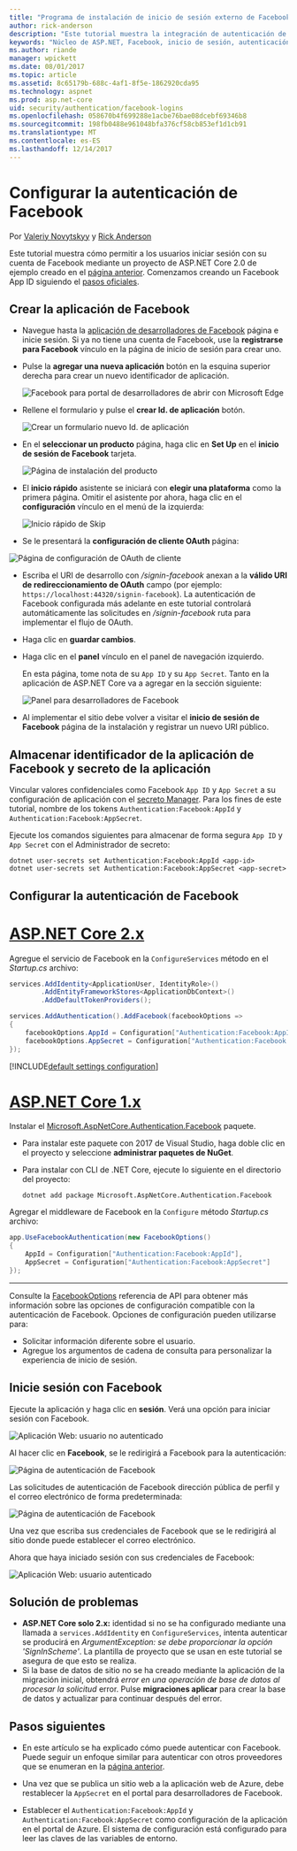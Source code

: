 ```yaml
---
title: "Programa de instalación de inicio de sesión externo de Facebook en ASP.NET Core"
author: rick-anderson
description: "Este tutorial muestra la integración de autenticación de usuario de cuenta de Facebook en una aplicación existente de ASP.NET Core."
keywords: "Núcleo de ASP.NET, Facebook, inicio de sesión, autenticación"
ms.author: riande
manager: wpickett
ms.date: 08/01/2017
ms.topic: article
ms.assetid: 8c65179b-688c-4af1-8f5e-1862920cda95
ms.technology: aspnet
ms.prod: asp.net-core
uid: security/authentication/facebook-logins
ms.openlocfilehash: 058670b4f699288e1acbe76bae08dcebf69346b8
ms.sourcegitcommit: 198fb0488e961048bfa376cf58cb853ef1d1cb91
ms.translationtype: MT
ms.contentlocale: es-ES
ms.lasthandoff: 12/14/2017
---
```

# <a name="configuring-facebook-authentication"></a>Configurar la autenticación de Facebook

Por [Valeriy Novytskyy](https://github.com/01binary) y [Rick Anderson](https://twitter.com/RickAndMSFT)

Este tutorial muestra cómo permitir a los usuarios iniciar sesión con su cuenta de Facebook mediante un proyecto de ASP.NET Core 2.0 de ejemplo creado en el [página anterior](index.md). Comenzamos creando un Facebook App ID siguiendo el [pasos oficiales](https://developers.facebook.com).

## <a name="create-the-app-in-facebook"></a>Crear la aplicación de Facebook

*  Navegue hasta la [aplicación de desarrolladores de Facebook](https://developers.facebook.com/apps/) página e inicie sesión. Si ya no tiene una cuenta de Facebook, use la **registrarse para Facebook** vínculo en la página de inicio de sesión para crear uno.

* Pulse la **agregar una nueva aplicación** botón en la esquina superior derecha para crear un nuevo identificador de aplicación.

   ![Facebook para portal de desarrolladores de abrir con Microsoft Edge](index/_static/FBMyApps.png)

* Rellene el formulario y pulse el **crear Id. de aplicación** botón.

   ![Crear un formulario nuevo Id. de aplicación](index/_static/FBNewAppId.png)

* En el **seleccionar un producto** página, haga clic en **Set Up** en el **inicio de sesión de Facebook** tarjeta.

   ![Página de instalación del producto](index/_static/FBProductSetup.png)
  
* El **inicio rápido** asistente se iniciará con **elegir una plataforma** como la primera página. Omitir el asistente por ahora, haga clic en el **configuración** vínculo en el menú de la izquierda:

   ![Inicio rápido de Skip](index/_static/FBSkipQuickStart.png)

* Se le presentará la **configuración de cliente OAuth** página:

![Página de configuración de OAuth de cliente](index/_static/FBOAuthSetup.png)

* Escriba el URI de desarrollo con */signin-facebook* anexan a la **válido URI de redireccionamiento de OAuth** campo (por ejemplo: `https://localhost:44320/signin-facebook`). La autenticación de Facebook configurada más adelante en este tutorial controlará automáticamente las solicitudes en */signin-facebook* ruta para implementar el flujo de OAuth.

* Haga clic en **guardar cambios**.

* Haga clic en el **panel** vínculo en el panel de navegación izquierdo. 

    En esta página, tome nota de su `App ID` y su `App Secret`. Tanto en la aplicación de ASP.NET Core va a agregar en la sección siguiente:

   ![Panel para desarrolladores de Facebook](index/_static/FBDashboard.png)

* Al implementar el sitio debe volver a visitar el **inicio de sesión de Facebook** página de la instalación y registrar un nuevo URI público.

## <a name="store-facebook-app-id-and-app-secret"></a>Almacenar identificador de la aplicación de Facebook y secreto de la aplicación

Vincular valores confidenciales como Facebook `App ID` y `App Secret` a su configuración de aplicación con el [secreto Manager](xref:security/app-secrets). Para los fines de este tutorial, nombre de los tokens `Authentication:Facebook:AppId` y `Authentication:Facebook:AppSecret`.

Ejecute los comandos siguientes para almacenar de forma segura `App ID` y `App Secret` con el Administrador de secreto:

```console
dotnet user-secrets set Authentication:Facebook:AppId <app-id>
dotnet user-secrets set Authentication:Facebook:AppSecret <app-secret>
```

## <a name="configure-facebook-authentication"></a>Configurar la autenticación de Facebook

# <a name="aspnet-core-2xtabaspnetcore2x"></a>[ASP.NET Core 2.x](#tab/aspnetcore2x)

Agregue el servicio de Facebook en la `ConfigureServices` método en el *Startup.cs* archivo:

```csharp
services.AddIdentity<ApplicationUser, IdentityRole>()
        .AddEntityFrameworkStores<ApplicationDbContext>()
        .AddDefaultTokenProviders();

services.AddAuthentication().AddFacebook(facebookOptions =>
{
    facebookOptions.AppId = Configuration["Authentication:Facebook:AppId"];
    facebookOptions.AppSecret = Configuration["Authentication:Facebook:AppSecret"];
});
```

[!INCLUDE[default settings configuration](includes/default-settings.md)]

# <a name="aspnet-core-1xtabaspnetcore1x"></a>[ASP.NET Core 1.x](#tab/aspnetcore1x)

Instalar el [Microsoft.AspNetCore.Authentication.Facebook](https://www.nuget.org/packages/Microsoft.AspNetCore.Authentication.Facebook) paquete.

* Para instalar este paquete con 2017 de Visual Studio, haga doble clic en el proyecto y seleccione **administrar paquetes de NuGet**.
* Para instalar con CLI de .NET Core, ejecute lo siguiente en el directorio del proyecto:

   `dotnet add package Microsoft.AspNetCore.Authentication.Facebook`

Agregar el middleware de Facebook en la `Configure` método *Startup.cs* archivo:

```csharp
app.UseFacebookAuthentication(new FacebookOptions()
{
    AppId = Configuration["Authentication:Facebook:AppId"],
    AppSecret = Configuration["Authentication:Facebook:AppSecret"]
});
```

---

Consulte la [FacebookOptions](https://docs.microsoft.com/aspnet/core/api/microsoft.aspnetcore.builder.facebookoptions) referencia de API para obtener más información sobre las opciones de configuración compatible con la autenticación de Facebook. Opciones de configuración pueden utilizarse para:

* Solicitar información diferente sobre el usuario.
* Agregue los argumentos de cadena de consulta para personalizar la experiencia de inicio de sesión.

## <a name="sign-in-with-facebook"></a>Inicie sesión con Facebook

Ejecute la aplicación y haga clic en **sesión**. Verá una opción para iniciar sesión con Facebook.

![Aplicación Web: usuario no autenticado](index/_static/DoneFacebook.png)

Al hacer clic en **Facebook**, se le redirigirá a Facebook para la autenticación:

![Página de autenticación de Facebook](index/_static/FBLogin.png)

Las solicitudes de autenticación de Facebook dirección pública de perfil y el correo electrónico de forma predeterminada:

![Página de autenticación de Facebook](index/_static/FBLoginDone.png)

Una vez que escriba sus credenciales de Facebook que se le redirigirá al sitio donde puede establecer el correo electrónico.

Ahora que haya iniciado sesión con sus credenciales de Facebook:

![Aplicación Web: usuario autenticado](index/_static/Done.png)

## <a name="troubleshooting"></a>Solución de problemas

* **ASP.NET Core solo 2.x:** identidad si no se ha configurado mediante una llamada a `services.AddIdentity` en `ConfigureServices`, intenta autenticar se producirá en *ArgumentException: se debe proporcionar la opción 'SignInScheme'*. La plantilla de proyecto que se usan en este tutorial se asegura de que esto se realiza.
* Si la base de datos de sitio no se ha creado mediante la aplicación de la migración inicial, obtendrá *error en una operación de base de datos al procesar la solicitud* error. Pulse **migraciones aplicar** para crear la base de datos y actualizar para continuar después del error.

## <a name="next-steps"></a>Pasos siguientes

* En este artículo se ha explicado cómo puede autenticar con Facebook. Puede seguir un enfoque similar para autenticar con otros proveedores que se enumeran en la [página anterior](index.md).

* Una vez que se publica un sitio web a la aplicación web de Azure, debe restablecer la `AppSecret` en el portal para desarrolladores de Facebook.

* Establecer el `Authentication:Facebook:AppId` y `Authentication:Facebook:AppSecret` como configuración de la aplicación en el portal de Azure. El sistema de configuración está configurado para leer las claves de las variables de entorno.
